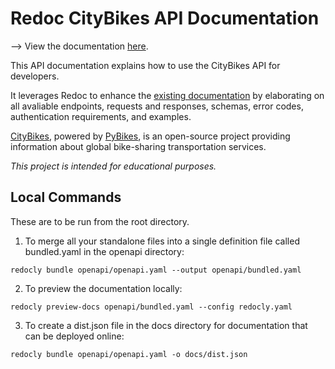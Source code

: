 # Redoc CityBikes API Documentation

--> View the documentation [here](https://kchonka.github.io/citybikes-api-docs/).


This API documentation explains how to use the CityBikes API for developers. 


It leverages Redoc to enhance the 
[existing documentation](https://api.citybik.es/v2/) by elaborating 
on all avaliable endpoints, requests and responses, schemas,
error codes, authentication requirements, and examples. 


[CityBikes](https://www.citybik.es/), powered by 
[PyBikes](https://github.com/eskerda/pybikes), 
is an open-source project providing information about global 
bike-sharing transportation services. 

*This project is intended for educational purposes.*

## Local Commands

These are to be run from the root directory.

1. To merge all your standalone files into a single definition file called bundled.yaml 
in the openapi directory: 

`redocly bundle openapi/openapi.yaml --output openapi/bundled.yaml`

2. To preview the documentation locally:

`redocly preview-docs openapi/bundled.yaml --config redocly.yaml`

3. To create a dist.json file in the docs directory for documentation that can be deployed online:

`redocly bundle openapi/openapi.yaml -o docs/dist.json`
